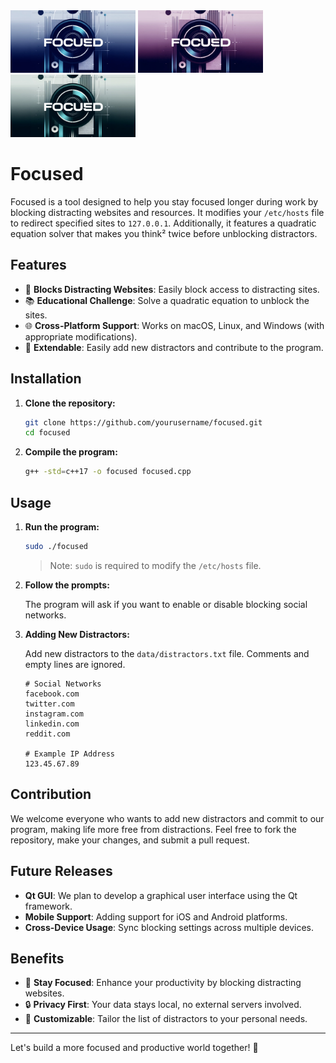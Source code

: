 <div style="display:flex;justify-content:center;">
    <div>
        <img src="/public/images//cover-rectangle-blue.jpg" style="width: 200px;">
        <img src="/public/images//cover-rectangle-margin.jpg" style="width: 200px;">
        <img src="/public/images//cover-rectangle.jpg" style="width: 200px;">
    </div>
</div>

# Focused

Focused is a tool designed to help you stay focused longer during work by blocking distracting websites and resources. It modifies your `/etc/hosts` file to redirect specified sites to `127.0.0.1`. Additionally, it features a quadratic equation solver that makes you think² twice before unblocking distractors.


## Features

- 🚀 **Blocks Distracting Websites**: Easily block access to distracting sites.
- 📚 **Educational Challenge**: Solve a quadratic equation to unblock the sites.
- 🌐 **Cross-Platform Support**: Works on macOS, Linux, and Windows (with appropriate modifications).
- 💪 **Extendable**: Easily add new distractors and contribute to the program.

## Installation

1. **Clone the repository:**

    ```bash
    git clone https://github.com/yourusername/focused.git
    cd focused
    ```

2. **Compile the program:**

    ```bash
    g++ -std=c++17 -o focused focused.cpp
    ```

## Usage

1. **Run the program:**

    ```bash
    sudo ./focused
    ```

    > Note: `sudo` is required to modify the `/etc/hosts` file.

2. **Follow the prompts:**

    The program will ask if you want to enable or disable blocking social networks.

3. **Adding New Distractors:**

    Add new distractors to the `data/distractors.txt` file. Comments and empty lines are ignored.

    ```text
    # Social Networks
    facebook.com
    twitter.com
    instagram.com
    linkedin.com
    reddit.com

    # Example IP Address
    123.45.67.89
    ```

## Contribution

We welcome everyone who wants to add new distractors and commit to our program, making life more free from distractions. Feel free to fork the repository, make your changes, and submit a pull request.

## Future Releases

- **Qt GUI**: We plan to develop a graphical user interface using the Qt framework.
- **Mobile Support**: Adding support for iOS and Android platforms.
- **Cross-Device Usage**: Sync blocking settings across multiple devices.

## Benefits

- 🎯 **Stay Focused**: Enhance your productivity by blocking distracting websites.
- 🔒 **Privacy First**: Your data stays local, no external servers involved.
- 🚧 **Customizable**: Tailor the list of distractors to your personal needs.

---

Let's build a more focused and productive world together! 🚀